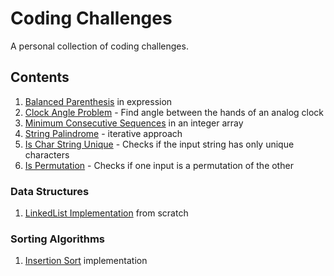 # Coding Challenges

A personal collection of coding challenges.

## Contents

1. [Balanced Parenthesis](BalancedParenthesis.java) in expression
2. [Clock Angle Problem](Clock/ClockAngleProblem.java) - Find angle between the hands of an analog clock
3. [Minimum Consecutive Sequences](MinimumConsecutiveSequences.java) in an integer array
4. [String Palindrome](Strings/StringPalindrome.java) - iterative approach
5. [Is Char String Unique](Strings/UniqueCharsInString.java) - Checks if the input string has only unique characters
6. [Is Permutation](Strings/CheckPermutations.java) - Checks if one input is a permutation of the other

### Data Structures

1. [LinkedList Implementation](LinkedList/LinkedList.java) from scratch

### Sorting Algorithms

1. [Insertion Sort](Sorting/InsertionSort.java) implementation
